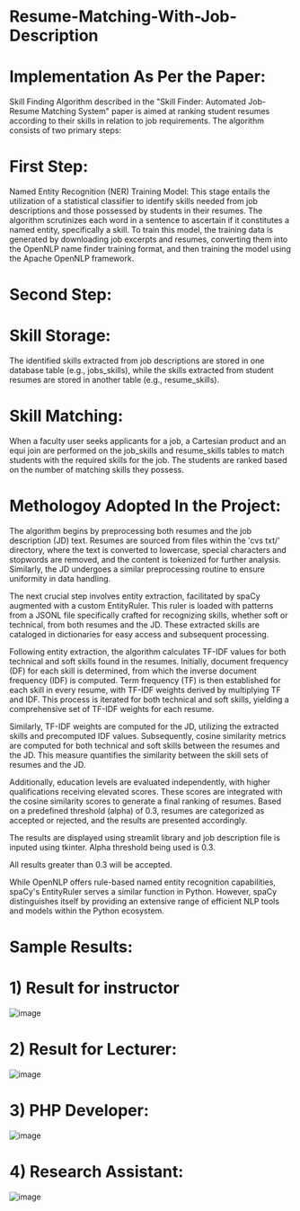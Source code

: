 # Resume-Matching-With-Job-Description

# Implementation As Per the Paper:

Skill Finding Algorithm described in the "Skill Finder: Automated Job-Resume Matching System" paper is aimed at ranking student resumes according to their skills in relation to job requirements. The algorithm consists of two primary steps:

# First Step:

Named Entity Recognition (NER) Training Model: This stage entails the utilization of a statistical classifier to identify skills needed from job descriptions and those possessed by students in their resumes. The algorithm scrutinizes each word in a sentence to ascertain if it constitutes a named entity, specifically a skill. To train this model, the training data is generated by downloading job excerpts and resumes, converting them into the OpenNLP name finder training format, and then training the model using the Apache OpenNLP framework.

# Second Step:

# Skill Storage: 

The identified skills extracted from job descriptions are stored in one database table (e.g., jobs_skills), while the skills extracted from student resumes are stored in another table (e.g., resume_skills).

# Skill Matching: 

When a faculty user seeks applicants for a job, a Cartesian product and an equi join are performed on the job_skills and resume_skills tables to match students with the required skills for the job. The students are ranked based on the number of matching skills they possess.

# Methologoy Adopted In the Project:

The algorithm begins by preprocessing both resumes and the job description (JD) text. Resumes are sourced from files within the 'cvs txt/' directory, where the text is converted to lowercase, special characters and stopwords are removed, and the content is tokenized for further analysis. Similarly, the JD undergoes a similar preprocessing routine to ensure uniformity in data handling.

The next crucial step involves entity extraction, facilitated by spaCy augmented with a custom EntityRuler. This ruler is loaded with patterns from a JSONL file specifically crafted for recognizing skills, whether soft or technical, from both resumes and the JD. These extracted skills are cataloged in dictionaries for easy access and subsequent processing.

Following entity extraction, the algorithm calculates TF-IDF values for both technical and soft skills found in the resumes. Initially, document frequency (DF) for each skill is determined, from which the inverse document frequency (IDF) is computed. Term frequency (TF) is then established for each skill in every resume, with TF-IDF weights derived by multiplying TF and IDF. This process is iterated for both technical and soft skills, yielding a comprehensive set of TF-IDF weights for each resume.

Similarly, TF-IDF weights are computed for the JD, utilizing the extracted skills and precomputed IDF values. Subsequently, cosine similarity metrics are computed for both technical and soft skills between the resumes and the JD. This measure quantifies the similarity between the skill sets of resumes and the JD.

Additionally, education levels are evaluated independently, with higher qualifications receiving elevated scores. These scores are integrated with the cosine similarity scores to generate a final ranking of resumes. Based on a predefined threshold (alpha) of 0.3, resumes are categorized as accepted or rejected, and the results are presented accordingly.

The results are displayed using streamlit library and job description file is inputed using tkinter. Alpha threshold being used is 0.3. 

All results greater than 0.3 will be accepted.

While OpenNLP offers rule-based named entity recognition capabilities, spaCy's EntityRuler serves a similar function in Python. However, spaCy distinguishes itself by providing an extensive range of efficient NLP tools and models within the Python ecosystem.

# Sample Results:

# 1) Result for instructor
   
 ![image](https://github.com/lodhikhubaib/Resume-Matching-With-Job-Description/assets/88384068/f9a35c65-e350-453b-83bb-b35a16802bc5)
 
# 2) Result for Lecturer:

![image](https://github.com/lodhikhubaib/Resume-Matching-With-Job-Description/assets/88384068/2280415a-3f9e-45d0-8537-e254092e13ee)

# 3) PHP Developer:

![image](https://github.com/lodhikhubaib/Resume-Matching-With-Job-Description/assets/88384068/574ac49d-b55a-4b88-bddd-14c826060b87)

# 4) Research Assistant:

![image](https://github.com/lodhikhubaib/Resume-Matching-With-Job-Description/assets/88384068/422cb5c4-44e7-4222-a1ae-1a13bb4f5ae9)
